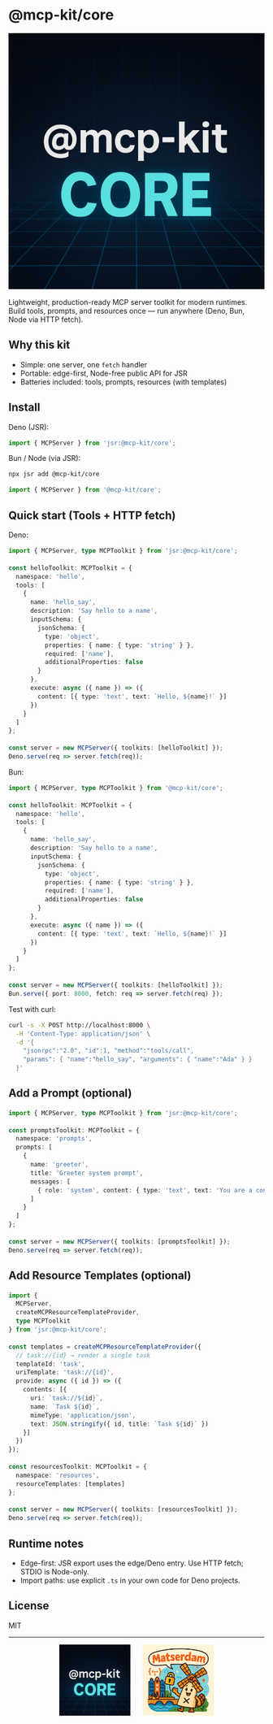 # @mcp-kit/core

![MCP Kit Logo](./assets/mcpkit.core.png)

Lightweight, production-ready MCP server toolkit for modern runtimes. Build tools, prompts, and resources once — run anywhere (Deno, Bun, Node via HTTP fetch).

## Why this kit
- Simple: one server, one `fetch` handler
- Portable: edge-first, Node-free public API for JSR
- Batteries included: tools, prompts, resources (with templates)

## Install

Deno (JSR):
```ts
import { MCPServer } from 'jsr:@mcp-kit/core';
```

Bun / Node (via JSR):
```bash
npx jsr add @mcp-kit/core
```
```ts
import { MCPServer } from '@mcp-kit/core';
```

## Quick start (Tools + HTTP fetch)

Deno:
```ts
import { MCPServer, type MCPToolkit } from 'jsr:@mcp-kit/core';

const helloToolkit: MCPToolkit = {
  namespace: 'hello',
  tools: [
    {
      name: 'hello_say',
      description: 'Say hello to a name',
      inputSchema: {
        jsonSchema: {
          type: 'object',
          properties: { name: { type: 'string' } },
          required: ['name'],
          additionalProperties: false
        }
      },
      execute: async ({ name }) => ({
        content: [{ type: 'text', text: `Hello, ${name}!` }]
      })
    }
  ]
};

const server = new MCPServer({ toolkits: [helloToolkit] });
Deno.serve(req => server.fetch(req));
```

Bun:
```ts
import { MCPServer, type MCPToolkit } from '@mcp-kit/core';

const helloToolkit: MCPToolkit = {
  namespace: 'hello',
  tools: [
    {
      name: 'hello_say',
      description: 'Say hello to a name',
      inputSchema: {
        jsonSchema: {
          type: 'object',
          properties: { name: { type: 'string' } },
          required: ['name'],
          additionalProperties: false
        }
      },
      execute: async ({ name }) => ({
        content: [{ type: 'text', text: `Hello, ${name}!` }]
      })
    }
  ]
};

const server = new MCPServer({ toolkits: [helloToolkit] });
Bun.serve({ port: 8000, fetch: req => server.fetch(req) });
```

Test with curl:
```bash
curl -s -X POST http://localhost:8000 \
  -H 'Content-Type: application/json' \
  -d '{
    "jsonrpc":"2.0", "id":1, "method":"tools/call",
    "params": { "name":"hello_say", "arguments": { "name":"Ada" } }
  }'
```

## Add a Prompt (optional)
```ts
import { MCPServer, type MCPToolkit } from 'jsr:@mcp-kit/core';

const promptsToolkit: MCPToolkit = {
  namespace: 'prompts',
  prompts: [
    {
      name: 'greeter',
      title: 'Greeter system prompt',
      messages: [
        { role: 'system', content: { type: 'text', text: 'You are a concise assistant.' } }
      ]
    }
  ]
};

const server = new MCPServer({ toolkits: [promptsToolkit] });
Deno.serve(req => server.fetch(req));
```

## Add Resource Templates (optional)
```ts
import {
  MCPServer,
  createMCPResourceTemplateProvider,
  type MCPToolkit
} from 'jsr:@mcp-kit/core';

const templates = createMCPResourceTemplateProvider({
  // task://{id} → render a single task
  templateId: 'task',
  uriTemplate: 'task://{id}',
  provide: async ({ id }) => ({
    contents: [{
      uri: `task://${id}`,
      name: `Task ${id}`,
      mimeType: 'application/json',
      text: JSON.stringify({ id, title: `Task ${id}` })
    }]
  })
});

const resourcesToolkit: MCPToolkit = {
  namespace: 'resources',
  resourceTemplates: [templates]
};

const server = new MCPServer({ toolkits: [resourcesToolkit] });
Deno.serve(req => server.fetch(req));
```

## Runtime notes
- Edge-first: JSR export uses the edge/Deno entry. Use HTTP fetch; STDIO is Node-only.
- Import paths: use explicit `.ts` in your own code for Deno projects.

## License
MIT

---

<p align="center">
  <img src="./assets/mcpkit.core.png" alt="MCP Kit Logo" width="140"/>
  &nbsp;&nbsp;&nbsp;&nbsp;
  <img src="./assets/matserdam_avatar.png" alt="Matserdam Logo" width="140"/>
  <br/>
</p>
